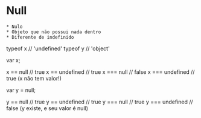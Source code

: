 # Null 

    * Nulo 
    * Objeto que não possui nada dentro 
    * Diferente de indefinido 

typeof x             // 'undefined'
typeof y             // 'object'


var x;

x == null            // true
x == undefined       // true
x === null           // false
x === undefined      // true (x não tem valor!)

var y = null;

y == null            // true
y == undefined       // true
y === null           // true
y === undefined      // false (y existe, e seu valor é null)